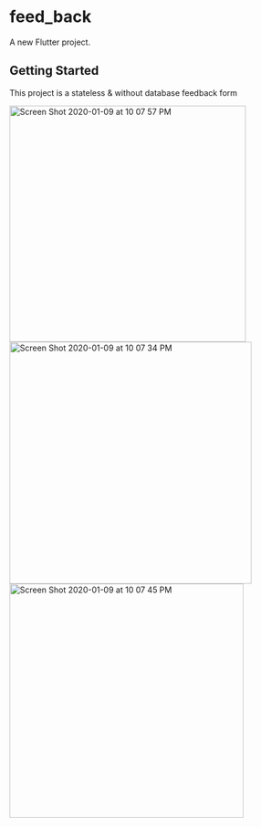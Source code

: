 # feed_back

A new Flutter project.

## Getting Started

This project is a stateless & without database feedback form

<img width="414" alt="Screen Shot 2020-01-09 at 10 07 57 PM" src="https://user-images.githubusercontent.com/5027627/73029005-bd016d00-3e04-11ea-83de-83e6958704fe.png">
<img width="424" alt="Screen Shot 2020-01-09 at 10 07 34 PM" src="https://user-images.githubusercontent.com/5027627/73029007-bd016d00-3e04-11ea-9a92-ac94d52fbdd4.png">
<img width="410" alt="Screen Shot 2020-01-09 at 10 07 45 PM" src="https://user-images.githubusercontent.com/5027627/73029006-bd016d00-3e04-11ea-92d2-94b137b5d05a.png">
